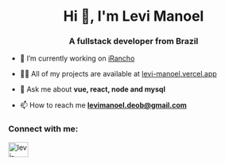<h1 align="center">Hi 👋, I'm Levi Manoel</h1>
<h3 align="center">A fullstack developer from Brazil</h3>

- 🔭 I’m currently working on [iRancho](https://irancho.com.br)

- 👨‍💻 All of my projects are available at [levi-manoel.vercel.app](https://levi-manoel.vercel.app)

- 💬 Ask me about **vue, react, node and mysql**

- 📫 How to reach me **levimanoel.deob@gmail.com**

<h3 align="left">Connect with me:</h3>
<p align="left">
<a href="https://linkedin.com/in/levi-manoel" target="blank"><img align="center" src="https://raw.githubusercontent.com/rahuldkjain/github-profile-readme-generator/master/src/images/icons/Social/linked-in-alt.svg" alt="levi-manoel" height="30" width="40" /></a>
</p>
